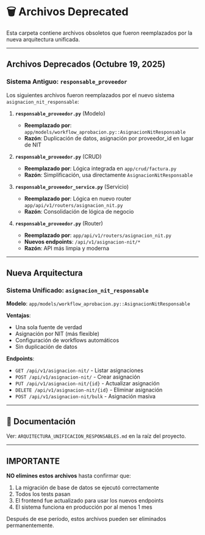 # 🗑️ Archivos Deprecated

Esta carpeta contiene archivos obsoletos que fueron reemplazados por la nueva arquitectura unificada.

---

##  Archivos Deprecados (Octubre 19, 2025)

### **Sistema Antiguo: `responsable_proveedor`**

Los siguientes archivos fueron reemplazados por el nuevo sistema `asignacion_nit_responsable`:

1. **`responsable_proveedor.py`** (Modelo)
   - **Reemplazado por**: `app/models/workflow_aprobacion.py::AsignacionNitResponsable`
   - **Razón**: Duplicación de datos, asignación por proveedor_id en lugar de NIT

2. **`responsable_proveedor.py`** (CRUD)
   - **Reemplazado por**: Lógica integrada en `app/crud/factura.py`
   - **Razón**: Simplificación, usa directamente `AsignacionNitResponsable`

3. **`responsable_proveedor_service.py`** (Servicio)
   - **Reemplazado por**: Lógica en nuevo router `app/api/v1/routers/asignacion_nit.py`
   - **Razón**: Consolidación de lógica de negocio

4. **`responsable_proveedor.py`** (Router)
   - **Reemplazado por**: `app/api/v1/routers/asignacion_nit.py`
   - **Nuevos endpoints**: `/api/v1/asignacion-nit/*`
   - **Razón**: API más limpia y moderna

---

##   Nueva Arquitectura

### **Sistema Unificado: `asignacion_nit_responsable`**

**Modelo**: `app/models/workflow_aprobacion.py::AsignacionNitResponsable`

**Ventajas**:
-   Una sola fuente de verdad
-   Asignación por NIT (más flexible)
-   Configuración de workflows automáticos
-   Sin duplicación de datos

**Endpoints**:
- `GET /api/v1/asignacion-nit/` - Listar asignaciones
- `POST /api/v1/asignacion-nit/` - Crear asignación
- `PUT /api/v1/asignacion-nit/{id}` - Actualizar asignación
- `DELETE /api/v1/asignacion-nit/{id}` - Eliminar asignación
- `POST /api/v1/asignacion-nit/bulk` - Asignación masiva

---

## 📖 Documentación

Ver: `ARQUITECTURA_UNIFICACION_RESPONSABLES.md` en la raíz del proyecto.

---

##  IMPORTANTE

**NO elimines estos archivos** hasta confirmar que:
1.   La migración de base de datos se ejecutó correctamente
2.   Todos los tests pasan
3.   El frontend fue actualizado para usar los nuevos endpoints
4.   El sistema funciona en producción por al menos 1 mes

Después de ese período, estos archivos pueden ser eliminados permanentemente.
